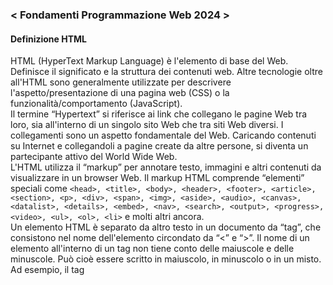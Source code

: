 ### < Fondamenti Programmazione Web 2024 >
#### Definizione HTML
HTML (HyperText Markup Language) è l'elemento di base del Web. Definisce il significato e la struttura dei contenuti web. Altre tecnologie oltre all'HTML sono generalmente utilizzate per descrivere l'aspetto/presentazione di una pagina web (CSS) o la funzionalità/comportamento (JavaScript).<br>
Il termine “Hypertext” si riferisce ai link che collegano le pagine Web tra loro, sia all'interno di un singolo sito Web che tra siti Web diversi. I collegamenti sono un aspetto fondamentale del Web. Caricando contenuti su Internet e collegandoli a pagine create da altre persone, si diventa un partecipante attivo del World Wide Web.<br>
L'HTML utilizza il “markup” per annotare testo, immagini e altri contenuti da visualizzare in un browser Web. Il markup HTML comprende “elementi” speciali come ```<head>, <title>, <body>, <header>, <footer>, <article>, <section>, <p>, <div>, <span>, <img>, <aside>, <audio>, <canvas>, <datalist>, <details>, <embed>, <nav>, <search>, <output>, <progress>, <video>, <ul>, <ol>, <li>``` e molti altri ancora. <br>
Un elemento HTML è separato da altro testo in un documento da “tag”, che consistono nel nome dell'elemento circondato da “<” e “>”. Il nome di un elemento all'interno di un tag non tiene conto delle maiuscole e delle minuscole. Può cioè essere scritto in maiuscolo, in minuscolo o in un misto. Ad esempio, il tag <title> può essere scritto come <Title>, <TITLE> o in qualsiasi altro modo. Tuttavia, la convenzione e la pratica raccomandata è di scrivere i tag in minuscolo.<br><br>
*Fonte: [HTML: HyperText Markup Language - Mozilla Foundation](https://developer.mozilla.org/en-US/docs/Web/HTML)*

#### Contenuti dettagliati del modulo HTML
1. Anatomia
2. Il Body
3. La struttura
4. I componenti
   - Heading ([Esempio](https://github.com/zumatt/Fondamenti-Programmazione-Web-24/))
   - Div ([Esempio](https://github.com/zumatt/Fondamenti-Programmazione-Web-24/))
   - Testo ([Esempio](https://github.com/zumatt/Fondamenti-Programmazione-Web-24/))
   - Interruzioni di linea ([Esempio](https://github.com/zumatt/Fondamenti-Programmazione-Web-24/))
   - Liste ([Esempio](https://github.com/zumatt/Fondamenti-Programmazione-Web-24/))
   - Immagini ([Esempio](https://github.com/zumatt/Fondamenti-Programmazione-Web-24/))
   - Video ([Esempio](https://github.com/zumatt/Fondamenti-Programmazione-Web-24/))
   - Audio ([Esempio](https://github.com/zumatt/Fondamenti-Programmazione-Web-24/))
5. Gli standard
   - Tag `<html>` ([Esempio](https://github.com/zumatt/Fondamenti-Programmazione-Web-24/))
   - Tag `<head>` ([Esempio](https://github.com/zumatt/Fondamenti-Programmazione-Web-24/))
   - Link pagine interne o esterne ([Esempio](https://github.com/zumatt/Fondamenti-Programmazione-Web-24/))
   - Spazi bianchi e l'indentazione ([Esempio](https://github.com/zumatt/Fondamenti-Programmazione-Web-24/))
   - Commenti ([Esempio](https://github.com/zumatt/Fondamenti-Programmazione-Web-24/))
6. Scrittura semantica
   - Header e Nav ([Esempio](https://github.com/zumatt/Fondamenti-Programmazione-Web-24/))
   - Main e Footer ([Esempio](https://github.com/zumatt/Fondamenti-Programmazione-Web-24/))
   - Section e Article ([Esempio](https://github.com/zumatt/Fondamenti-Programmazione-Web-24/))
   - Figure e Figcaption ([Esempio](https://github.com/zumatt/Fondamenti-Programmazione-Web-24/))

---
Ultimo aggiornamento del programma Agosto 2024
